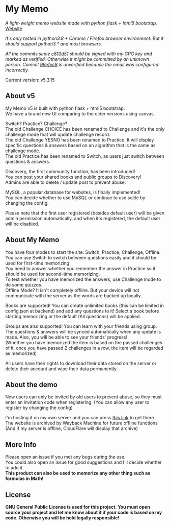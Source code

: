 # My Memo
*A light-weight memo website made with python flask + html5 bootstrap.*  
[Website](https://memo.charles14.xyz/)

*It's only tested in python3.8 + Chrome / Firefox browser environment. But it should support python3.\* and most browsers.*

*All the commits since [c610d51](https://github.com/Charles-1414/MyMemo/commit/c610d51cc357b7f0841de62ff77157f93ed986fa) should be signed with my GPG key and marked as verified. Otherwise it might be committed by an unknown person. Commit [99efec8](https://github.com/Charles-1414/MyMemo/commit/99efec8dc9d3e4976c61f17764869a84df50722e) is unverified because the email was configured incorrectly.*

Current version: v5.3.15  

## About v5  

My Memo v5 is built with python flask + html5 bootstrap.  
We have a brand new UI comparing to the older versions using canvas.  

Switch? Practice? Challenge?  
The old Challenge CHOICE has been renamed to Challenge and it's the only challenge mode that will update challenge record.  
The old Challenge YESNO has been renamed to Practice. It will display specific questions & answers based on an algorithm that is the same as challenge mode.  
The old Practice has been renamed to Switch, as users just switch between questions & answers.  

Discovery, the first community function, has been introduced!  
You can post your shared books and public groups to Discovery!  
Admins are able to delete / update post to prevent abuse.  

MySQL, a popular database for websites, is finally implemented!  
You can decide whether to use MySQL or continue to use sqlite by changing the config.  

Please note that the first user registered (besides default user) will be given admin permission automatically, and when it's registered, the default user will be disabled.  

## About My Memo

You have four modes to start the site: Switch, Practice, Challenge, Offline.  
You can use Switch to switch between questions easily and it should be used for first-time memorizing.  
You need to answer whether you remember the answer in Practice so it should be used for second-time memorizing.  
To test whether you have memorized the answers, use Challenge mode to do some quizzes.  
Offline Mode? It isn't completely offline. But your device will not communicate with the server as the words are backed up locally.  

Books are supported! You can create unlimited books (this can be limited in config.json at backend) and add any questions to it! Select a book before starting memorizing or the default (All questions) will be applied.

Groups are also supported! You can learn with your friends using group. The questions & answers will be synced automatically when any update is made. Also, you will be able to see your friends' progress!  
(Whether you have memorized the item is based on the passed challenges of it, once you have passed 2 challenges in a row, the item will be regarded as memorized)  

All users have their rights to download their data stored on the server or delete their account and wipe their data permanently.  

## About the demo

New users can only be invited by old users to prevent abuse, so they must enter an invitation code when registering. (You can allow any user to register by changing the config)  

I'm hosting it on my own server and you can press [this link](https://memo.charles14.xyz/) to get there.  
The website is archived by Wayback Machine for future offline functions (And if my server is offline, CloudFlare will display that archive)

## More Info

Please open an issue if you met any bugs during the use.  
You could also open an issue for good suggestions and I'll decide whether to add it.  
**This product can also be used to memorize any other thing such as formulas in Math!**

## License

**GNU General Public License is used for this project. You must open source your project and let me know about it if your code is based on my code. Otherwise you will be held legally responsible!**
